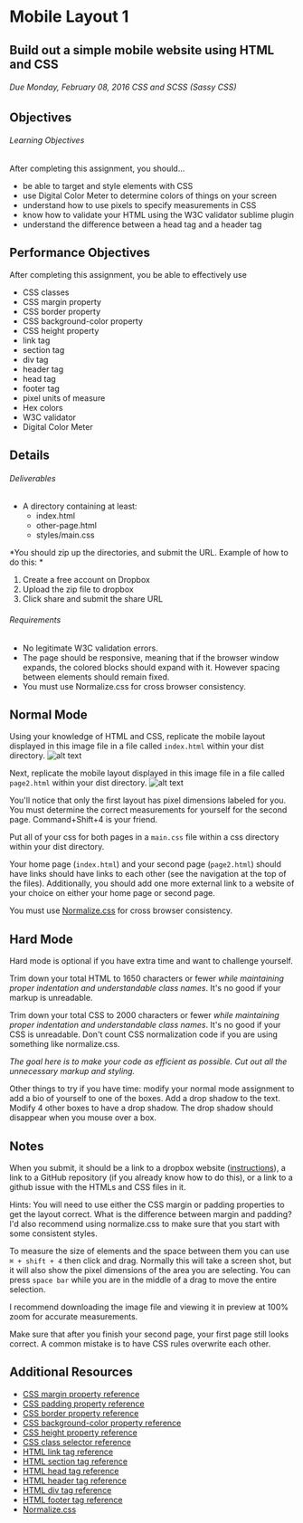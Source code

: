 # Mobile Layout 1
## Build out a simple mobile website using HTML and CSS
###### Due Monday, February 08, 2016  CSS and SCSS (Sassy CSS)
## Objectives
###### Learning Objectives
After completing this assignment, you should…

* be able to target and style elements with CSS
* use Digital Color Meter to determine colors of things on your screen
* understand how to use pixels to specify measurements in CSS
* know how to validate your HTML using the W3C validator sublime plugin
* understand the difference between a head tag and a header tag
## Performance Objectives
After completing this assignment, you be able to effectively use

* CSS classes
* CSS margin property
* CSS border property
* CSS background-color property
* CSS height property
* link tag
* section tag
* div tag
* header tag
* head tag
* footer tag
* pixel units of measure
* Hex colors
* W3C validator
* Digital Color Meter

## Details
###### Deliverables
* A directory containing at least:
  * index.html
  * other-page.html
  * styles/main.css

*You should zip up the directories, and submit the URL. Example of how to do this: *

1. Create a free account on Dropbox
2. Upload the zip file to dropbox
3. Click share and submit the share URL

###### Requirements
* No legitimate W3C validation errors.
* The page should be responsive, meaning that if the browser window expands, the colored blocks should expand with it. However spacing between elements should remain fixed.
* You must use Normalize.css for cross browser consistency.

## Normal Mode
Using your knowledge of HTML and CSS, replicate the mobile layout displayed in this image file in a file called `index.html` within your dist directory.
![alt text][logo]

[logo]: https://github.com/TIY-Austin-Front-End-Engineering/mobile-layout-1/raw/master/page1.png
Next, replicate the mobile layout displayed in this image file in a file called `page2.html` within your dist directory.
![alt text][logo]

[logo]: https://raw.githubusercontent.com/TIY-Austin-Front-End-Engineering/mobile-layout-1/master/page2.png

You'll notice that only the first layout has pixel dimensions labeled for you. You must determine the correct measurements for yourself for the second page. Command+Shift+4 is your friend.

Put all of your css for both pages in a `main.css` file within a css directory within your dist directory.

Your home page (`index.html`) and your second page (`page2.html`) should have links should have links to each other (see the navigation at the top of the files). Additionally, you should add one more external link to a website of your choice on either your home page or second page.

You must use [Normalize.css](http://necolas.github.io/normalize.css/) for cross browser consistency.

## Hard Mode
Hard mode is optional if you have extra time and want to challenge yourself.

Trim down your total HTML to 1650 characters or fewer _while maintaining proper indentation and understandable class names_. It's no good if your markup is unreadable.

Trim down your total CSS to 2000 characters or fewer _while maintaining proper indentation and understandable class names_. It's no good if your CSS is unreadable. Don't count CSS normalization code if you are using something like normalize.css.

*The goal here is to make your code as efficient as possible. Cut out all the unnecessary markup and styling.*

Other things to try if you have time: modify your normal mode assignment to add a bio of yourself to one of the boxes. Add a drop shadow to the text. Modify 4 other boxes to have a drop shadow. The drop shadow should disappear when you mouse over a box.

## Notes
When you submit, it should be a link to a dropbox website ([instructions](http://www.maclife.com/article/howtos/how_host_your_website_dropbox)), a link to a GitHub repository (if you already know how to do this), or a link to a github issue with the HTMLs and CSS files in it.

Hints: You will need to use either the CSS margin or padding properties to get the layout correct. What is the difference between margin and padding? I'd also recommend using normalize.css to make sure that you start with some consistent styles.

To measure the size of elements and the space between them you can use `⌘ + shift + 4` then click and drag. Normally this will take a screen shot, but it will also show the pixel dimensions of the area you are selecting. You can press `space bar` while you are in the middle of a drag to move the entire selection.

I recommend downloading the image file and viewing it in preview at 100% zoom for accurate measurements.

Make sure that after you finish your second page, your first page still looks correct. A common mistake is to have CSS rules overwrite each other.

## Additional Resources

* [CSS margin property reference](http://tympanus.net/codrops/css_reference/margin/)
* [CSS padding property reference](http://tympanus.net/codrops/css_reference/padding)
* [CSS border property reference](http://tympanus.net/codrops/css_reference/border)
* [CSS background-color property reference](http://tympanus.net/codrops/css_reference/background)
* [CSS height property reference](http://tympanus.net/codrops/css_reference/height)
* [CSS class selector reference](https://developer.mozilla.org/en-US/docs/Web/CSS/Class_selectors)
* [HTML link tag reference](https://developer.mozilla.org/en-US/docs/Web/HTML/Element/link)
* [HTML section tag reference](https://developer.mozilla.org/en-US/docs/Web/HTML/Element/section)
* [HTML head tag reference](https://developer.mozilla.org/en-US/docs/Web/HTML/Element/head)
* [HTML header tag reference](https://developer.mozilla.org/en-US/docs/Web/HTML/Element/header)
* [HTML div tag reference](https://developer.mozilla.org/en-US/docs/Web/HTML/Element/div)
* [HTML footer tag reference](https://developer.mozilla.org/en-US/docs/Web/HTML/Element/footer)
* [Normalize.css](http://necolas.github.io/normalize.css/)
